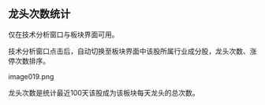 ## 龙头次数统计

仅在技术分析窗口与板块界面可用。





技术分析窗口点击后，自动切换至板块界面中该股所属行业成分股，龙头次数、涨停次数排序。


image019.png

龙头次数是统计最近100天该股成为该板块每天龙头的总次数。